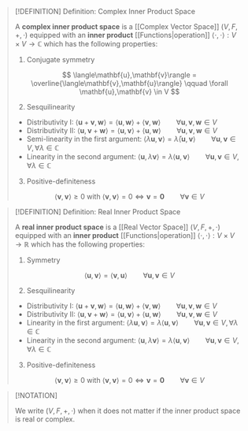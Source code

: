 >[!DEFINITION] Definition: Complex Inner Product Space
>
>A **complex inner product space** is a [[Complex Vector Space]] $(V,F,+,\cdot)$ equipped with an **inner product** [[Functions|operation]] $\langle \cdot, \cdot \rangle: V\times V \to \mathbb{C}$ which has the following properties:
>
>1. Conjugate symmetry
>
>$$
>\langle\mathbf{u},\mathbf{v}\rangle = \overline{\langle\mathbf{v},\mathbf{u}\rangle} \qquad \forall \mathbf{u},\mathbf{v} \in V
>$$
>
>2. Sesquilinearity
>	- Distributivity I: $\langle\mathbf{u} + \mathbf{v}, \mathbf{w}\rangle = \langle\mathbf{u}, \mathbf{w}\rangle + \langle\mathbf{v}, \mathbf{w}\rangle \qquad \forall \mathbf{u},\mathbf{v},\mathbf{w} \in V$
>	- Distributivity II: $\langle\mathbf{u},\mathbf{v} + \mathbf{w}\rangle = \langle\mathbf{u},\mathbf{v}\rangle + \langle\mathbf{u},\mathbf{w}\rangle \qquad \forall \mathbf{u},\mathbf{v},\mathbf{w} \in V$
>	- Semi-linearity in the first argument: $\langle\lambda\mathbf{u},\mathbf{v}\rangle = \bar{\lambda}\langle\mathbf{u},\mathbf{v}\rangle \qquad \forall \mathbf{u},\mathbf{v} \in V, \forall \lambda \in \mathbb{C}$
>	- Linearity in the second argument: $\langle\mathbf{u},\lambda\mathbf{v}\rangle = \lambda\langle\mathbf{u},\mathbf{v}\rangle \qquad \forall \mathbf{u},\mathbf{v} \in V, \forall \lambda \in \mathbb{C}$
>
>3. Positive-definiteness
>
>$$
>\langle\mathbf{v},\mathbf{v}\rangle \ge 0 \text{ with } \langle\mathbf{v},\mathbf{v}\rangle = 0 \iff \mathbf{v} = \mathbf{0} \qquad \forall \mathbf{v} \in V
>$$
>

>[!DEFINITION] Definition: Real Inner Product Space
>
>A **real inner product space** is a [[Real Vector Space]] $(V,F,+,\cdot)$ equipped with an **inner product** [[Functions|operation]] $\langle \cdot, \cdot \rangle: V\times V \to \mathbb{R}$ which has the following properties:
>
>1. Symmetry
>
>$$
>\langle\mathbf{u},\mathbf{v}\rangle = \langle\mathbf{v},\mathbf{u}\rangle \qquad \forall \mathbf{u},\mathbf{v} \in V
>$$
>
>2. Sesquilinearity
>	- Distributivity I: $\langle\mathbf{u} + \mathbf{v}, \mathbf{w}\rangle = \langle\mathbf{u}, \mathbf{w}\rangle + \langle\mathbf{v}, \mathbf{w}\rangle \qquad \forall \mathbf{u},\mathbf{v},\mathbf{w} \in V$
>	- Distributivity II: $\langle\mathbf{u},\mathbf{v} + \mathbf{w}\rangle = \langle\mathbf{u},\mathbf{v}\rangle + \langle\mathbf{u},\mathbf{w}\rangle \qquad \forall \mathbf{u},\mathbf{v},\mathbf{w} \in V$
>	- Linearity in the first argument: $\langle\lambda\mathbf{u},\mathbf{v}\rangle = \lambda \langle\mathbf{u},\mathbf{v}\rangle \qquad \forall \mathbf{u},\mathbf{v} \in V, \forall \lambda \in \mathbb{C}$
>	- Linearity in the second argument: $\langle\mathbf{u},\lambda\mathbf{v}\rangle = \lambda\langle\mathbf{u},\mathbf{v}\rangle \qquad \forall \mathbf{u},\mathbf{v} \in V, \forall \lambda \in \mathbb{C}$
>
>3. Positive-definiteness
>
>$$
>\langle\mathbf{v},\mathbf{v}\rangle \ge 0 \text{ with } \langle\mathbf{v},\mathbf{v}\rangle = 0 \iff \mathbf{v} = \mathbf{0} \qquad \forall \mathbf{v} \in V
>$$
>

>[!NOTATION]
>
>We write $(V,F,+,\cdot)$ when it does not matter if the inner product space is real or complex. 
>